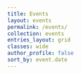 ```yaml
---
title: Events
layout: events
permalink: /events/
collection: events
entries_layout: grid
classes: wide
author_profile: false
sort_by: event.date
---
```


